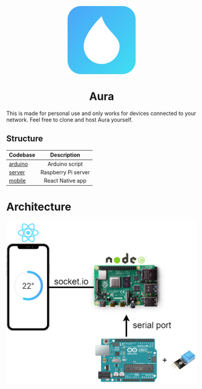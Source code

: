 <p align="center">
  <img width="180" src="icon.svg" alt="Aura logo"/>
</p>

<h1 align="center">Aura</h1>

This is made for personal use and only works for devices connected to your network. Feel free to clone and host Aura yourself.

## Structure

| Codebase                                                                   |     Description     |
| :------------------------------------------------------------------------- | :-----------------: |
| [arduino](https://github.com/MaximilianHagelstam/aura/tree/master/arduino) |   Arduino script    |
| [server](https://github.com/MaximilianHagelstam/aura/tree/master/server)   | Raspberry Pi server |
| [mobile](https://github.com/MaximilianHagelstam/aura/tree/master/mobile)   |  React Native app   |

# Architecture

<img src="architecture.png" alt="screenshot" >
